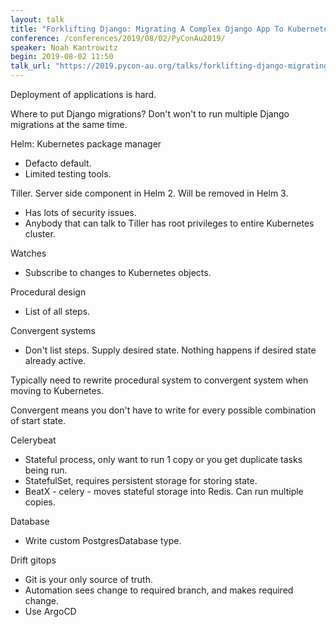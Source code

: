 ```yaml
---
layout: talk
title: "Forklifting Django: Migrating A Complex Django App To Kubernetes"
conference: /conferences/2019/08/02/PyConAu2019/
speaker: Noah Kantrowitz
begin: 2019-08-02 11:50
talk_url: "https://2019.pycon-au.org/talks/forklifting-django-migrating-a-complex-django-app-to-kubernetes"
---
```


Deployment of applications is hard.

Where to put Django migrations? Don't won't to run multiple Django
migrations at the same time.

Helm: Kubernetes package manager

* Defacto default.
* Limited testing tools.

Tiller. Server side component in Helm 2. Will be removed in Helm 3.

* Has lots of security issues.
* Anybody that can talk to Tiller has root privileges to entire Kubernetes
cluster.

Watches

* Subscribe to changes to Kubernetes objects.

Procedural design

* List of all steps.

Convergent systems

* Don't list steps. Supply desired state. Nothing happens if desired
state already active.

Typically need to rewrite procedural system to convergent system when
moving to Kubernetes.

Convergent means you don't have to write for every possible combination
of start state.

Celerybeat

* Stateful process, only want to run 1 copy or you get duplicate tasks being run.
* StatefulSet, requires persistent storage for storing state.
* BeatX - celery - moves stateful storage into Redis. Can run multiple copies.

Database

* Write custom PostgresDatabase type.

Drift gitops

* Git is your only source of truth.
* Automation sees change to required branch, and makes required change.
* Use ArgoCD
